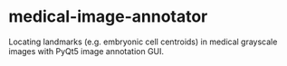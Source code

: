 # medical-image-annotator
Locating landmarks (e.g. embryonic cell centroids) in medical grayscale images with PyQt5 image annotation GUI.
